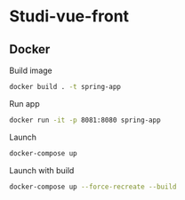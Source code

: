 # Studi-vue-front

## Docker

Build image
```sh
docker build . -t spring-app
```

Run app
```sh
docker run -it -p 8081:8080 spring-app
```

Launch
```sh
docker-compose up
```

Launch with build
```sh
docker-compose up --force-recreate --build
```

